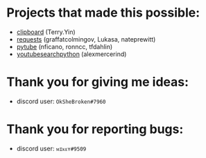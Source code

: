 # Projects that made this possible:

- [clipboard](https://pypi.org/project/clipboard/) (Terry.Yin)
- [requests](https://pypi.org/project/requests/) (graffatcolmingov, Lukasa, nateprewitt)
- [pytube](https://pypi.org/project/pytube/) (nficano, ronncc, tfdahlin)
- [youtubesearchpython](https://pypi.org/project/youtube-search-python/) (alexmercerind)

# Thank you for giving me ideas:

- discord user: `OkSheBroken#7960`

# Thank you for reporting bugs:

- discord user: `ᴍɪᴋᴇʏ#9509`
